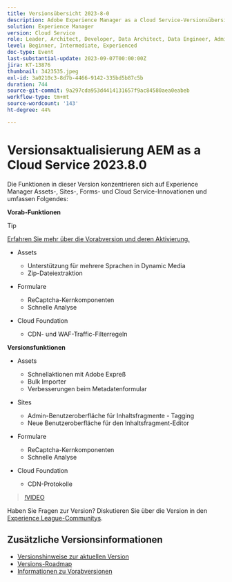 ```yaml
---
title: Versionsübersicht 2023-8-0
description: Adobe Experience Manager as a Cloud Service-Versionsübersicht - Video 2023.8.0
solution: Experience Manager
version: Cloud Service
role: Leader, Architect, Developer, Data Architect, Data Engineer, Admin, User
level: Beginner, Intermediate, Experienced
doc-type: Event
last-substantial-update: 2023-09-07T00:00:00Z
jira: KT-13876
thumbnail: 3423535.jpeg
exl-id: 3a0210c3-8d7b-4466-9142-335bd5b87c5b
duration: 744
source-git-commit: 9a297cda953d4414131657f9ac84580aea0eabeb
workflow-type: tm+mt
source-wordcount: '143'
ht-degree: 44%

---
```


# Versionsaktualisierung AEM as a Cloud Service 2023.8.0

Die Funktionen in dieser Version konzentrieren sich auf Experience Manager Assets-, Sites-, Forms- und Cloud Service-Innovationen und umfassen Folgendes:

**Vorab-Funktionen**

>[!TIP]
>
>[Erfahren Sie mehr über die Vorabversion und deren Aktivierung.](https://experienceleague.adobe.com/docs/experience-manager-cloud-service/content/release-notes/prerelease.html?lang=de)

* Assets
   * Unterstützung für mehrere Sprachen in Dynamic Media
   * Zip-Dateiextraktion

* Formulare
   * ReCaptcha-Kernkomponenten
   * Schnelle Analyse

* Cloud Foundation
   * CDN- und WAF-Traffic-Filterregeln

**Versionsfunktionen**

* Assets
   * Schnellaktionen mit Adobe Expreß
   * Bulk Importer
   * Verbesserungen beim Metadatenformular

* Sites
   * Admin-Benutzeroberfläche für Inhaltsfragmente - Tagging
   * Neue Benutzeroberfläche für den Inhaltsfragment-Editor

* Formulare
   * ReCaptcha-Kernkomponenten
   * Schnelle Analyse

* Cloud Foundation
   * CDN-Protokolle

>[!VIDEO](https://video.tv.adobe.com/v/3423535/?learn=on)

Haben Sie Fragen zur Version?  Diskutieren Sie über die Version in den [Experience League-Communitys](https://adobe.ly/3syyBwe).

## Zusätzliche Versionsinformationen

* [Versionshinweise zur aktuellen Version](https://experienceleague.adobe.com/docs/experience-manager-cloud-service/content/release-notes/home.html?lang=de)
* [Versions-Roadmap](https://experienceleague.adobe.com/docs/experience-manager-release-information/aem-release-updates/update-releases-roadmap.html?lang=de)
* [Informationen zu Vorabversionen](https://experienceleague.adobe.com/docs/experience-manager-cloud-service/content/release-notes/prerelease.html?lang=de)
